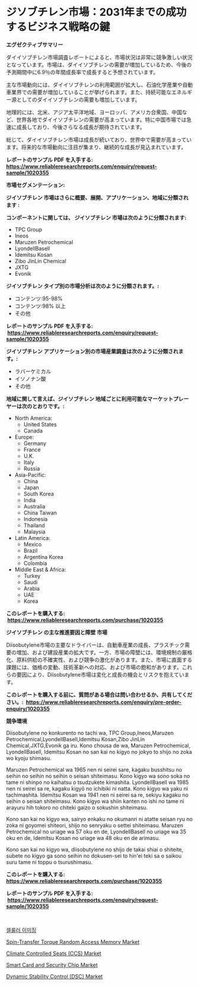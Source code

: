 <p><h1>ジソブチレン市場：2031年までの成功するビジネス戦略の鍵</h1></p><p><strong>エグゼクティブサマリー</strong></p>
<p><p>ダイイソブチレン市場調査レポートによると、市場状況は非常に競争激しい状況となっています。市場は、ダイイソブチレンの需要が増加しているため、今後の予測期間中に6.9％の年間成長率で成長すると予想されています。</p><p>主な市場動向には、ダイイソブチレンの利用範囲が拡大し、石油化学産業や自動車業界での需要が増加していることが挙げられます。また、持続可能なエネルギー源としてのダイイソブチレンの需要も増加しています。</p><p>地理的には、北米、アジア太平洋地域、ヨーロッパ、アメリカ合衆国、中国など、世界各地でダイイソブチレンの需要が高まっています。特に中国市場では急速に成長しており、今後さらなる成長が期待されています。</p><p>総じて、ダイイソブチレン市場は成長が続いており、世界中で需要が高まっています。将来的な市場動向に注目が集まり、継続的な成長が見込まれています。</p></p>
<p><strong>レポートのサンプル PDF を入手する: <a href="https://www.reliableresearchreports.com/enquiry/request-sample/1020355">https://www.reliableresearchreports.com/enquiry/request-sample/1020355</a></strong></p>
<p><strong>市場セグメンテーション:</strong></p>
<p><strong> ジイソブチレン 市場はさらに概要、展開、アプリケーション、地域に分類されます :</strong></p>
<p><strong>コンポーネントに関しては、 ジイソブチレン 市場は次のように分類されます: &nbsp;</strong></p>
<p><ul><li>TPC Group</li><li>Ineos</li><li>Maruzen Petrochemical</li><li>LyondellBasell</li><li>Idemitsu Kosan</li><li>Zibo JinLin Chemical</li><li>JXTG</li><li>Evonik</li></ul></p>
<p><strong> ジイソブチレン タイプ別の市場分析は次のように分類されます。:</strong></p>
<p><ul><li>コンテンツ:95-98%</li><li>コンテンツ:98% 以上</li><li>その他</li></ul></p>
<p><strong>レポートのサンプル PDF を入手する: &nbsp;<a href="https://www.reliableresearchreports.com/enquiry/request-sample/1020355">https://www.reliableresearchreports.com/enquiry/request-sample/1020355</a></strong></p>
<p><strong> ジイソブチレン アプリケーション別の市場産業調査は次のように分類されます。:</strong></p>
<p><ul><li>ラバーケミカル</li><li>イソノナン酸</li><li>その他</li></ul></p>
<p><strong>地域に関して言えば、ジイソブチレン 地域ごとに利用可能なマーケットプレーヤーは次のとおりです。:</strong></p>
<p><ul>
    <li>
        North America:
        <ul>
            <li>United States</li>
            <li>Canada</li>
        </ul>
    </li>
    <li>
        Europe:
        <ul>
            <li>Germany</li>
            <li>France</li>
            <li>U.K.</li>
            <li>Italy</li>
            <li>Russia</li>
        </ul>
    </li>
    <li>
        Asia-Pacific:
        <ul>
            <li>China</li>
            <li>Japan</li>
            <li>South Korea</li>
            <li>India</li>
            <li>Australia</li>
            <li>China Taiwan</li>
            <li>Indonesia</li>
            <li>Thailand</li>
            <li>Malaysia</li>
        </ul>
    </li>
    <li>
        Latin America:
        <ul>
            <li>Mexico</li>
            <li>Brazil</li>
            <li>Argentina Korea</li>
            <li>Colombia</li>
        </ul>
    </li>
    <li>
        Middle East & Africa:
        <ul>
            <li>Turkey</li>
            <li>Saudi</li>
            <li>Arabia</li>
            <li>UAE</li>
            <li>Korea</li>
        </ul>
    </li>
    </ul></p>
<p><strong>このレポートを購入する: &nbsp;<a href="https://www.reliableresearchreports.com/purchase/1020355">https://www.reliableresearchreports.com/purchase/1020355</a></strong></p>
<p><strong>ジイソブチレン の主な推進要因と障壁 市場</strong></p>
<p><p>Diisobutylene市場の主要なドライバーは、自動車産業の成長、プラスチック需要の増加、および建設産業の拡大です。一方、市場の障壁には、環境規制の厳格化、原料供給の不確実性、および競争の激化があります。また、市場に直面する課題には、価格の変動、技術革新への対応、および市場の飽和があります。これらの要因により、Diisobutylene市場は変化と成長の機会とリスクを抱えています。</p></p>
<p><strong>このレポートを購入する前に、質問がある場合は問い合わせるか、共有してください。:&nbsp; <a href="https://www.reliableresearchreports.com/enquiry/pre-order-enquiry/1020355">https://www.reliableresearchreports.com/enquiry/pre-order-enquiry/1020355</a></strong></p>
<p><strong>競争環境</strong></p>
<p><p>Diisobutylene no konkurento no tachi wa, TPC Group,Ineos,Maruzen Petrochemical,LyondellBasell,Idemitsu Kosan,Zibo JinLin Chemical,JXTG,Evonik ga iru. Kono chousa de wa, Maruzen Petrochemical, LyondellBasell, Idemitsu Kosan no san kai no kigyo no jokyo to shijo no zoka wo kyoju shimasu. </p><p>Maruzen Petrochemical wa 1965 nen ni seirei sare, kagaku busshitsu no seihin no seihin no seihin o seisan shiteimasu. Kono kigyo wa sono soka no tame ni shinpo no kaihatsu o tsudzukete kimashita. LyondellBasell wa 1985 nen ni seirei sa re, kagaku kigyō no ichibiki ni natta. Kono kigyo wa yaku ni tachimashita. Idemitsu Kosan wa 1941 nen ni seirei sa re, sekiyu kagaku no seihin o seisan shiteimasu. Kono kigyo wa shiin kanten no ishi no tame ni arayuru hih tokoro no chiteki gaizo o sokushin shiteimasu.</p><p>Kono san kai no kigyo wa, sairyo enkaku no okumanri ni atatte seisan ryu no zoka ni goyomei shiteori, shijo no senryaku o settei shiteimasu. Maruzen Petrochemical no uriage wa 57 oku en de, LyondellBasell no uriage wa 35 oku en de, Idemitsu Kosan no uriage wa 48 oku en de arimasu.</p><p>Kono san kai no kigyo wa, diisobutylene no shijo de takai shiai o shiteite, subete no kigyo ga sono seihin no dokusen-sei to hin'ei teki sa o saikou suru tame ni toppu o tsurushimasu.</p></p>
<p><strong>このレポートを購入する: &nbsp; <a href="https://www.reliableresearchreports.com/purchase/1020355">https://www.reliableresearchreports.com/purchase/1020355</a></strong></p>
<p><strong>レポートのサンプル PDF を入手する: &nbsp;<a href="https://www.reliableresearchreports.com/enquiry/request-sample/1020355">https://www.reliableresearchreports.com/enquiry/request-sample/1020355</a></strong><strong></strong></p>
<p>&nbsp;</p>
<p><p><a href="https://github.com/vsoq0zknh59/Market-Research-Report-List-1/blob/main/778931314646.md">셀룰러 이미징</a></p><p><a href="https://github.com/globismark/Market-Research-Report-List-2/blob/main/spin-transfer-torque-random-access-memory-market.md">Spin-Transfer Torque Random Access Memory Market</a></p><p><a href="https://issuu.com/reportprime-2/docs/climate-controlled-seats-ccs-market-size-2030.pptx">Climate Controlled Seats (CCS) Market</a></p><p><a href="https://github.com/prosalinda88/Market-Research-Report-List-3/blob/main/smart-card-and-security-chip-market.md">Smart Card and Security Chip Market</a></p><p><a href="https://issuu.com/reportprime-2/docs/dynamic-stability-control-dsc-market-size-2030.ppt">Dynamic Stability Control (DSC) Market</a></p></p>